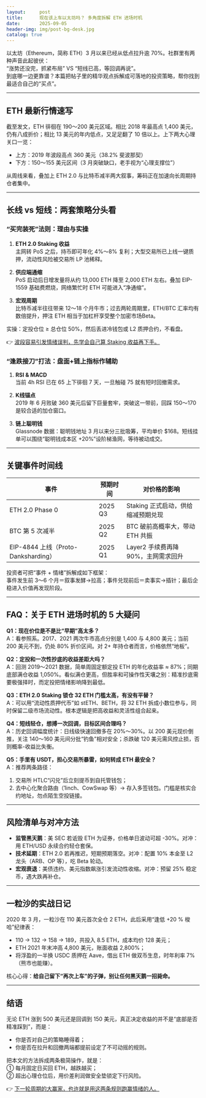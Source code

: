 ```yaml
---
layout:     post
title:      现在该上车以太坊吗？ 多角度拆解 ETH 进场时机
date:       2025-09-05
header-img: img/post-bg-desk.jpg
catalog: true
---
```


以太坊（Ethereum，简称 ETH）3 月以来已经从低点拉升逾 70%。社群里有两种声音此起彼伏：  
“涨势还没完，抓紧布局” VS “短线已高，等回调再说”。  
到底哪一边更靠谱？本篇把帖子里的精华观点拆解成可落地的投资策略，帮你找到最适合自己的“买点”。

---

## ETH 最新行情速写

截至发文，ETH 徘徊在 190～200 美元区域。相比 2018 年最高点 1,400 美元，仍有八成折价；相比 13 美元的年内低点，又足足翻了 10 倍以上。上下两大心理关口一览：

- 上方：2019 年波段高点 360 美元（38.2% 斐波那契）  
- 下方：150～155 美元区间（3 月突破缺口，老手视为“心理支撑位”）

从周线来看，叠加上 ETH 2.0 与比特币减半两大叙事，筹码正在加速向长周期持仓者集中。

---

## 长线 vs 短线：两套策略分头看

### “买完装死”法则：理由与实操

1. **ETH 2.0 Staking 收益**  
   主网转 PoS 之后，持币即可年化 4%～8% 复利；大型交易所已上线一键质押，流动性风险被交易所 LP 池稀释。

2. **供应端通缩**  
   PoS 启动后日增发量将从约 13,000 ETH 降至 2,000 ETH 左右。叠加 EIP-1559 基础费燃烧，网络繁忙时 ETH 可能进入“净通缩”。

3. **宏观周期**  
   比特币减半往往带来 12～18 个月牛市；过去两轮周期里，ETH/BTC 汇率均有数倍提升，押注 ETH 相当于加杠杆享受整个加密市场Beta。

实操：定投仓位 ≥ 总仓位 50%，然后丢进冷钱包或 L2 质押合约，不看盘。

👉 [波段容易引发情绪误判，先学会自己算 Staking 收益再下手。](https://okxdog.com/)

### “逢跌接刀”打法：盘面+链上指标作辅助

1. **RSI & MACD**  
   当前 4h RSI 已在 65 上下徘徊 7 天，一旦触碰 75 就有短时回撤需求。

2. **K线锚点**  
   2019 年 6 月败破 360 美元后留下巨量套牢，突破这一带前，回踩 $150～$170 是较合适的加仓窗口。

3. **链上聪明钱**  
   Glassnode 数据：聪明钱地址 3 月以来分三批吸筹，平均单价 $168。短线挂单可以围绕“聪明钱成本区 +20%”设阶梯渔网，等待被动成交。

---

## 关键事件时间线

| 事件 | 预期时间 | 对价格的影响 |
| --- | --- | --- |
| ETH 2.0 Phase 0 | 2025 Q3 | Staking 正式启动，供给缩减预期兑现 |
| BTC 第 5 次减半 | 2025 Q2 | BTC 破前高概率大，带动 ETH 共振 |
| EIP-4844 上线（Proto-Danksharding） | 2025 Q1 | Layer2 手续费再降 90%，主网需求回升 |

投资者可把“事件 + 情绪”拆解成如下框架：  
事件发生前 3～6 个月＝叙事发酵→拉高；事件兑现前后＝卖事实→插针；最后企稳进入价值再发现阶段。

---

## FAQ：关于 ETH 进场时机的 5 大疑问

**Q1：现在价位是不是比“早期”高太多？**  
A：看参照系。2017、2021 两次牛市高点分别是 1,400 与 4,800 美元；当前 200 美元不到，仍处 80% 折价区间。对 2+ 年持仓者而言，价格依然“地板”。

**Q2：定投和一次性抄底的收益差距大吗？**  
A：回测 2019～2021 数据，简单周固定额定投 ETH 的年化收益率 ≈ 87%；同期底部满仓收益 1,050%。看似满仓更高，但胜率和可操作性天壤之别：精准抄底需要极强择时，而定投把情绪影响降到最低。

**Q3：ETH 2.0 Staking 锁仓 32 ETH 门槛太高，有没有平替？**  
A：可以用“流动性质押代币”如 stETH、BETH，将 32 ETH 拆成小数位参与，同时保留二级市场流动性。根本逻辑是把高收益和灵活性组合起来。

**Q4：短线轻仓，想搏一次回调，目标区间合理吗？**  
A：历史回调幅度统计：日线级快速回撤多在 20%～30%。以 200 美元现价倒推，关注 140～160 美元间分批“钓鱼”相对安全；杀跌破 120 美元需风控止损，否则概率-收益比失衡。

**Q5：手里有 USDT，担心交易所暴雷，如何转成 ETH 最安全？**  
A：推荐两条路径：  
1) 交易所 HTLC“闪兑”后立刻提币到自托管钱包；  
2) 去中心化聚合路由（1inch、CowSwap 等）→ 存入多签钱包。门槛是核实合约地址，勿点陌生空投链接。

---

## 风险清单与对冲方法

- **监管黑天鹅**：美 SEC 若诋毁 ETH 为证券，价格单日波动可超 -30%。对冲：用 ETH/USD 永续合约轻仓套保。  
- **技术延期**：ETH 2.0 若再推迟，短期预期落空。对冲：配置 10% 本金至 L2 龙头（ARB、OP 等），吃 Beta 轮动。  
- **宏观衰退**：美债违约、美元指数飙涨引发流动性收缩。对冲：预留 25% 稳定币，遇大跌再补仓。

---

## 一粒沙的实战日记

2020 年 3 月，一粒沙在 110 美元首次全仓 2 ETH，此后采用“逢低 +20 % 梭哈”纪律表：  
- 110 → 132 → 158 → 189，共投入 8.5 ETH，成本均价 128 美元；  
- ETH 2021 年末冲高 4,800 美元，账面收益 2,800%；  
- 将浮盈的一半换 USDC 质押在 Aave，借出 ETH 做双币生息，时年利率 7%（熊市也能赚）。

核心心得：**给自己留下“再次上车”的子弹，别让任何黑天鹅一招毙命。**

---

## 结语

无论 ETH 涨到 500 美元还是回调到 150 美元，真正决定收益的并不是“底部是否精准踩到”，而是：

- 你是否对自己的策略睡得着；  
- 你是否在拉升和回撤两端都提前设定了不可动摇的规则。  

把本文的方法拆成两条极简操作，就是：  
① 每月固定日买回 ETH，越跌越买；  
② 超出心理仓位后，用价差利润做安全垫锁定下行风险。

👉 [下一轮周期的大赢家，也许就是用这两条规则跑赢情绪的人。](https://okxdog.com/)